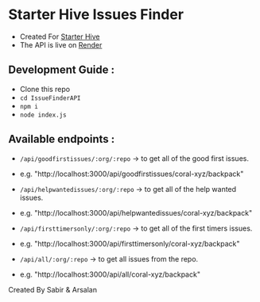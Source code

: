 # Starter Hive Issues Finder
- Created For [Starter Hive](https://starter-hive.vercel.app/)  
- The API is live on [Render](https://issue-finder-api.vercel.app/api)

## Development Guide  :

- Clone this repo
- `cd IssueFinderAPI` 
- `npm i `
- `node index.js` 

## Available endpoints  : 

- `/api/goodfirstissues/:org/:repo` -> to get all of the good first issues. 

 - e.g. "http://localhost:3000/api/goodfirstissues/coral-xyz/backpack"

- `/api/helpwantedissues/:org/:repo` -> to get all of the help wanted issues.  

 - e.g. "http://localhost:3000/api/helpwantedissues/coral-xyz/backpack"

- `/api/firsttimersonly/:org/:repo` -> to get all of the first timers issues.

 - e.g. "http://localhost:3000/api/firsttimersonly/coral-xyz/backpack"

- `/api/all/:org/:repo` -> to get all issues from the repo.

 - e.g. "http://localhost:3000/api/all/coral-xyz/backpack"




 Created By Sabir & Arsalan